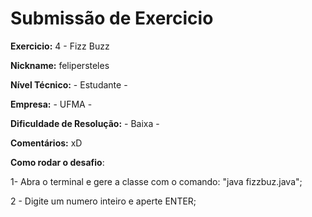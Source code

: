 # Submissão de Exercicio

**Exercicio:** 4 - Fizz Buzz

**Nickname:** felipersteles

**Nível Técnico:** - Estudante -

**Empresa:** - UFMA -

**Dificuldade de Resolução:** - Baixa -

**Comentários:** xD

**Como rodar o desafio**: 

1- Abra o terminal e gere a classe com o comando: "java fizzbuz.java";

2 - Digite um numero inteiro e aperte ENTER;